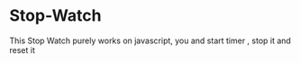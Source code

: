 # Stop-Watch
This Stop Watch purely works on javascript,  you and start timer , stop it and reset it
